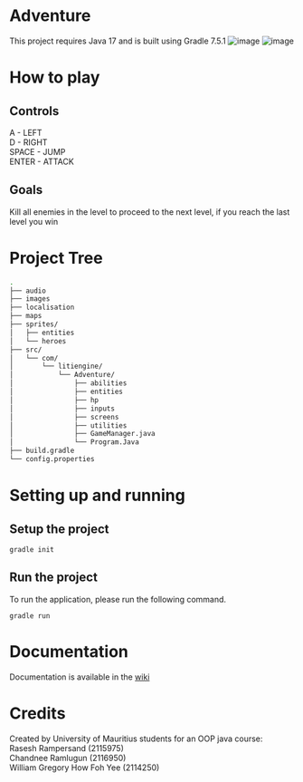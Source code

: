 # Adventure
This project requires Java 17 and is built using Gradle 7.5.1
![image](https://github.com/KoalaaDev/Adventure/assets/56580596/0c9933ea-f6ea-42bd-949a-7355a6a03117)
![image](https://github.com/KoalaaDev/Adventure/assets/56580596/d83c9a8c-5fc8-4848-b973-0aec0e1c3515)

# How to play
## Controls
A - LEFT<br>
D - RIGHT<br>
SPACE - JUMP<br>
ENTER - ATTACK<br>
## Goals
Kill all enemies in the level to proceed to the next level, if you reach the last level you win
# Project Tree
```bash
.
├── audio
├── images
├── localisation
├── maps
├── sprites/
│   ├── entities
│   └── heroes
├── src/
│   └── com/
│       └── litiengine/
│           └── Adventure/
│               ├── abilities
│               ├── entities
│               ├── hp
│               ├── inputs
│               ├── screens
│               ├── utilities
│               ├── GameManager.java
│               └── Program.Java
├── build.gradle
└── config.properties
```
# Setting up and running
## Setup the project
```
gradle init
```

## Run the project
To run the application, please run the following command.
```
gradle run
```
# Documentation
Documentation is available in the [wiki](https://github.com/KoalaaDev/Adventure/wiki)
# Credits
Created by University of Mauritius students for an OOP java course:<br>
Rasesh Rampersand (2115975)<br>
Chandnee Ramlugun (2116950)<br>
William Gregory How Foh Yee (2114250)
